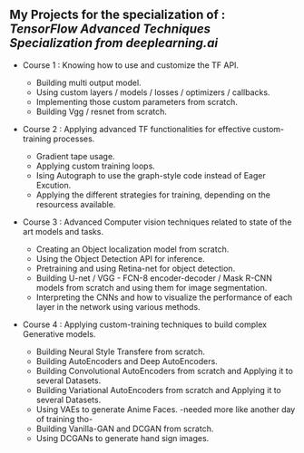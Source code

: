 ## **My Projects for the specialization of : _TensorFlow Advanced Techniques Specialization from deeplearning.ai_**

* Course 1 : Knowing how to use and customize the TF API.
  - Building multi output model.
  - Using custom layers / models / losses / optimizers / callbacks.
  - Implementing those custom parameters from scratch.
  - Building Vgg / resnet from scratch.
  
* Course 2 : Applying advanced TF functionalities for effective custom-training processes.
  - Gradient tape usage.
  - Applying custom training loops.
  - Ising Autograph to use the graph-style code instead of Eager Excution.
  - Applying the different strategies for training, depending on the resourcess available.

* Course 3 : Advanced Computer vision techniques related to state of the art models and tasks.
  - Creating an Object localization model from scratch.
  - Using the Object Detection API for inference.
  - Pretraining and using Retina-net for object detection.
  - Building U-net / VGG - FCN-8 encoder-decoder / Mask R-CNN models from scratch and using them for image segmentation.
  - Interpreting the CNNs and how to visualize the performance of each layer in the network using various methods.
  
* Course 4 : Applying custom-training techniques to build complex Generative models.
  - Building Neural Style Transfere from scratch.
  - Building AutoEncoders and Deep AutoEncoders.
  - Building Convolutional AutoEncoders from scratch and Applying it to several Datasets.
  - Building Variational AutoEncoders from scratch and Applying it to several Datasets.
  - Using VAEs to generate Anime Faces. -needed more like another day of training tho-
  - Building Vanilla-GAN and DCGAN from scratch.
  - Using DCGANs to generate hand sign images.
